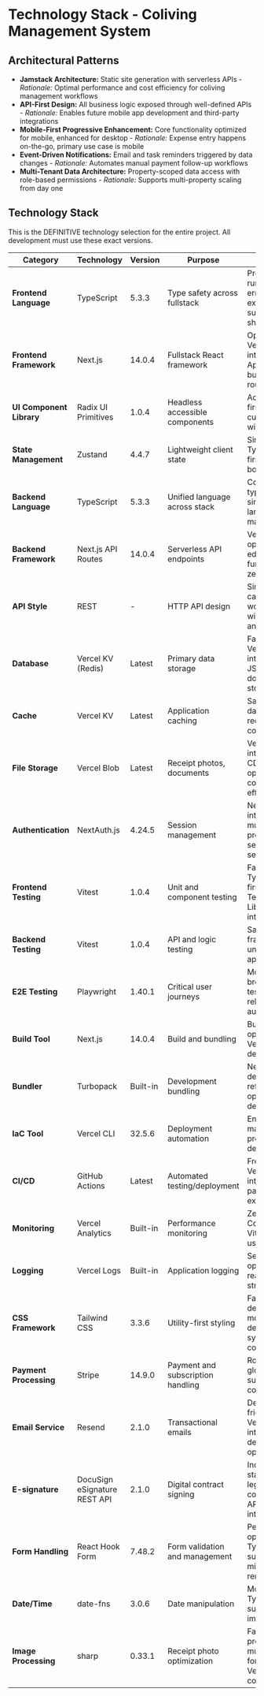 # Technology Stack - Coliving Management System

## Architectural Patterns

- **Jamstack Architecture:** Static site generation with serverless APIs - _Rationale:_ Optimal performance and cost efficiency for coliving management workflows
- **API-First Design:** All business logic exposed through well-defined APIs - _Rationale:_ Enables future mobile app development and third-party integrations
- **Mobile-First Progressive Enhancement:** Core functionality optimized for mobile, enhanced for desktop - _Rationale:_ Expense entry happens on-the-go, primary use case is mobile
- **Event-Driven Notifications:** Email and task reminders triggered by data changes - _Rationale:_ Automates manual payment follow-up workflows
- **Multi-Tenant Data Architecture:** Property-scoped data access with role-based permissions - _Rationale:_ Supports multi-property scaling from day one

## Technology Stack

This is the DEFINITIVE technology selection for the entire project. All development must use these exact versions.

| Category | Technology | Version | Purpose | Rationale |
|----------|------------|---------|---------|-----------|
| **Frontend Language** | TypeScript | 5.3.3 | Type safety across fullstack | Prevents runtime errors, excellent IDE support, shared types |
| **Frontend Framework** | Next.js | 14.0.4 | Fullstack React framework | Optimal Vercel integration, App Router, built-in API routes |
| **UI Component Library** | Radix UI Primitives | 1.0.4 | Headless accessible components | Accessibility-first, customizable with Tailwind |
| **State Management** | Zustand | 4.4.7 | Lightweight client state | Simple API, TypeScript-first, no boilerplate |
| **Backend Language** | TypeScript | 5.3.3 | Unified language across stack | Code sharing, type safety, single language maintenance |
| **Backend Framework** | Next.js API Routes | 14.0.4 | Serverless API endpoints | Vercel optimization, edge functions, zero config |
| **API Style** | REST | - | HTTP API design | Simple, cacheable, works well with forms and mobile |
| **Database** | Vercel KV (Redis) | Latest | Primary data storage | Fast queries, Vercel integration, JSON document storage |
| **Cache** | Vercel KV | Latest | Application caching | Same as database, reduces complexity |
| **File Storage** | Vercel Blob | Latest | Receipt photos, documents | Vercel integration, CDN optimization, cost-effective |
| **Authentication** | NextAuth.js | 4.24.5 | Session management | Next.js integration, multiple providers, secure sessions |
| **Frontend Testing** | Vitest | 1.0.4 | Unit and component testing | Fast, TypeScript-first, React Testing Library integration |
| **Backend Testing** | Vitest | 1.0.4 | API and logic testing | Same testing framework, unified approach |
| **E2E Testing** | Playwright | 1.40.1 | Critical user journeys | Mobile browser testing, reliable automation |
| **Build Tool** | Next.js | 14.0.4 | Build and bundling | Built-in optimization, Vercel deployment |
| **Bundler** | Turbopack | Built-in | Development bundling | Next.js default, fast refresh, optimized for development |
| **IaC Tool** | Vercel CLI | 32.5.6 | Deployment automation | Environment management, preview deployments |
| **CI/CD** | GitHub Actions | Latest | Automated testing/deployment | Free tier, Vercel integration, parallel job execution |
| **Monitoring** | Vercel Analytics | Built-in | Performance monitoring | Zero-config, Core Web Vitals, real user metrics |
| **Logging** | Vercel Logs | Built-in | Application logging | Serverless-optimized, real-time log streaming |
| **CSS Framework** | Tailwind CSS | 3.3.6 | Utility-first styling | Fast development, mobile-first, design system consistency |
| **Payment Processing** | Stripe | 14.9.0 | Payment and subscription handling | Robust API, global support, PCI compliance |
| **Email Service** | Resend | 2.1.0 | Transactional emails | Developer-friendly, Vercel integration, delivery optimization |
| **E-signature** | DocuSign eSignature REST API | 2.1.0 | Digital contract signing | Industry standard, legal compliance, API integration |
| **Form Handling** | React Hook Form | 7.48.2 | Form validation and management | Performance optimized, TypeScript support, minimal re-renders |
| **Date/Time** | date-fns | 3.0.6 | Date manipulation | Modular, TypeScript support, immutable |
| **Image Processing** | sharp | 0.33.1 | Receipt photo optimization | Fast processing, multiple formats, Vercel compatibility |
